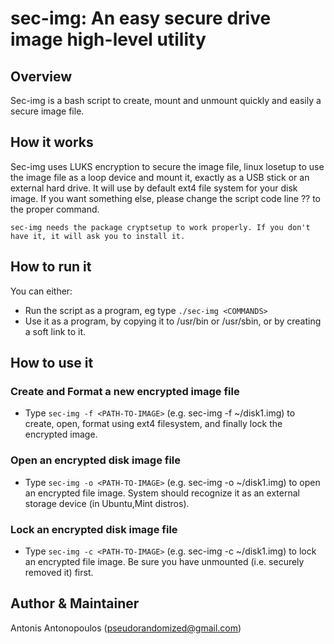 # sec-img: An easy secure drive image high-level utility

## Overview
Sec-img is a bash script to create, mount and unmount quickly and easily a secure image file.

## How it works
Sec-img uses LUKS encryption to secure the image file, linux losetup to use the image file as a loop device and mount it, exactly as a USB stick or an external hard drive.
It will use by default ext4 file system for your disk image. If you want something else, please change the script code line ?? to the proper command.

```
sec-img needs the package cryptsetup to work properly. If you don't have it, it will ask you to install it.
```

## How to run it

You can either:
- Run the script as a program, eg type `./sec-img <COMMANDS>`
- Use it as a program, by copying it to /usr/bin or /usr/sbin, or by creating a soft link to it.

## How to use it

### Create and Format a new encrypted image file
- Type `sec-img -f <PATH-TO-IMAGE>` (e.g. sec-img -f ~/disk1.img) to create, open, format using ext4 filesystem, and finally lock the encrypted image.

### Open an encrypted disk image file
- Type `sec-img -o <PATH-TO-IMAGE>` (e.g. sec-img -o ~/disk1.img) to open an encrypted file image. System should recognize it as an external storage device (in Ubuntu,Mint distros).

### Lock an encrypted disk image file
- Type `sec-img -c <PATH-TO-IMAGE>` (e.g. sec-img -c ~/disk1.img) to lock an encrypted file image. Be sure you have unmounted (i.e. securely removed it) first.

## Author & Maintainer

Antonis Antonopoulos (pseudorandomized@gmail.com)
